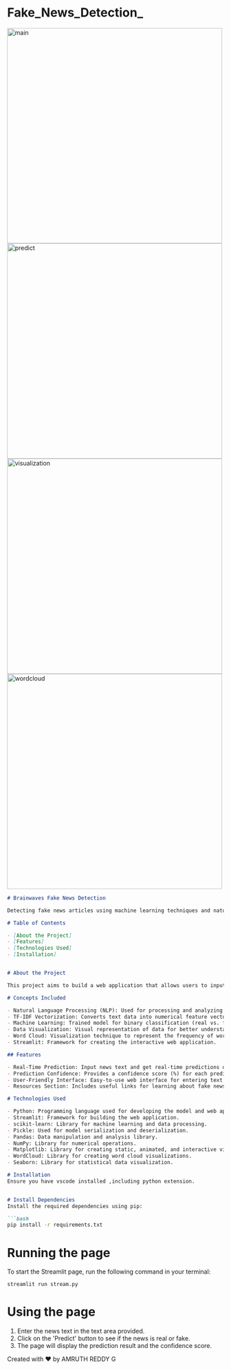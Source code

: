 # Fake_News_Detection_
<img src="https://github.com/amruthreddygodula/FAKE_NEWS_DETECTION_/assets/136502231/4a61b832-4936-4918-adac-ba261438d915" alt="main" width="500"/>
<img src="https://github.com/amruthreddygodula/FAKE_NEWS_DETECTION_/assets/136502231/9024deb9-8853-4c4a-99ac-fc260e867f80" alt="predict" width="500"/>
<img src="https://github.com/amruthreddygodula/FAKE_NEWS_DETECTION_/assets/136502231/ad4b3897-bb25-4d7a-90b3-343cc8d9d591" alt="visualization" width="500"/>
<img src="https://github.com/amruthreddygodula/FAKE_NEWS_DETECTION_/assets/136502231/6b133c1c-a70e-4374-90da-d437f1fdea19" alt="wordcloud" width="500"/>


```markdown
# Brainwaves Fake News Detection

Detecting fake news articles using machine learning techniques and natural language processing (NLP). This project leverages TF-IDF vectorization and a machine learning classifier to predict whether a news article is real or fake.

# Table of Contents

- [About the Project]
- [Features]
- [Technologies Used]
- [Installation]


# About the Project

This project aims to build a web application that allows users to input news articles and determine if they are real or fake. It uses machine learning techniques and natural language processing (NLP) to analyze the text and make predictions.

# Concepts Included

- Natural Language Processing (NLP): Used for processing and analyzing textual data.
- TF-IDF Vectorization: Converts text data into numerical feature vectors.
- Machine Learning: Trained model for binary classification (real vs. fake news).
- Data Visualization: Visual representation of data for better understanding.
- Word Cloud: Visualization technique to represent the frequency of words in the news articles.
- Streamlit: Framework for creating the interactive web application.

## Features

- Real-Time Prediction: Input news text and get real-time predictions on its authenticity.
- Prediction Confidence: Provides a confidence score (%) for each prediction.
- User-Friendly Interface: Easy-to-use web interface for entering text and viewing results.
- Resources Section: Includes useful links for learning about fake news detection and critical thinking.

# Technologies Used

- Python: Programming language used for developing the model and web app.
- Streamlit: Framework for building the web application.
- scikit-learn: Library for machine learning and data processing.
- Pickle: Used for model serialization and deserialization.
- Pandas: Data manipulation and analysis library.
- NumPy: Library for numerical operations.
- Matplotlib: Library for creating static, animated, and interactive visualizations.
- WordCloud: Library for creating word cloud visualizations.
- Seaborn: Library for statistical data visualization.

# Installation
Ensure you have vscode installed ,including python extension.


# Install Dependencies
Install the required dependencies using pip:

```bash
pip install -r requirements.txt
```

# Running the page
To start the Streamlit page, run the following command in your terminal:
```bash
streamlit run stream.py
```

# Using the page
1. Enter the news text in the text area provided.
2. Click on the 'Predict' button to see if the news is real or fake.
3. The page will display the prediction result and the confidence score.

Created with ❤️ by AMRUTH REDDY G

